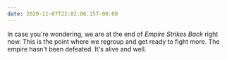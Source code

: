 ```yaml
---
date: 2020-11-07T22:02:06.157-00:00
---
```

In case you're wondering, we are at the end of _Empire Strikes Back_ right now. This is the point where we regroup and get ready to fight more. The empire hasn't been defeated. It's alive and well.
